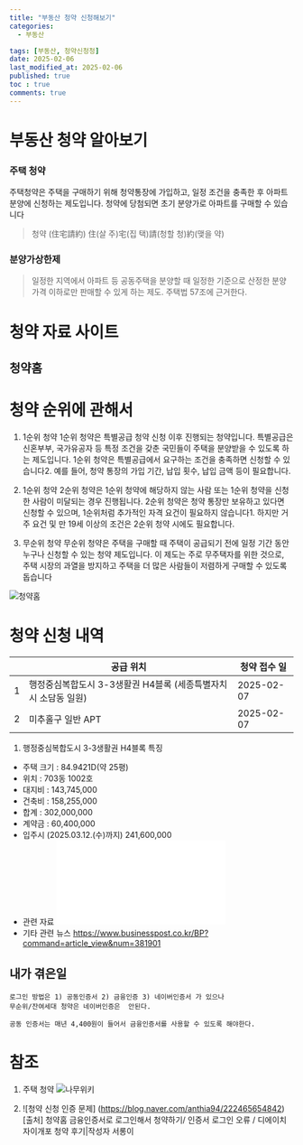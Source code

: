 ```yaml
---
title: "부동산 청약 신청해보기"
categories:
  - 부동산

tags: [부동산, 청약신청청]
date: 2025-02-06
last_modified_at: 2025-02-06
published: true
toc : true
comments: true
---
```


# 부동산 청약 알아보기 

### 주택 청약
주택청약은 주택을 구매하기 위해 청약통장에 가입하고, 일정 조건을 충족한 후 아파트 분양에 신청하는 제도입니다. 청약에 당첨되면 초기 분양가로 아파트를 구매할 수 있습니다

> 청약 (住宅請約)
>住(살 주)宅(집 택)請(청할 청)約(맺을 약)

### 분양가상한제
>일정한 지역에서 아파트 등 공동주택을 분양할 때 일정한 기준으로 산정한 분양가격 이하로만 판매할 수 있게 하는 제도. 주택법 57조에 근거한다.
# 청약 자료 사이트

## 청약홈

# 청약 순위에 관해서

1. 1순위 청약
1순위 청약은 특별공급 청약 신청 이후 진행되는 청약입니다. 특별공급은 신혼부부, 국가유공자 등 특정 조건을 갖춘 국민들이 주택을 분양받을 수 있도록 하는 제도입니다. 1순위 청약은 특별공급에서 요구하는 조건을 충족하면 신청할 수 있습니다2. 예를 들어, 청약 통장의 가입 기간, 납입 횟수, 납입 금액 등이 필요합니다.
 
2. 1순위 청약
2순위 청약은 1순위 청약에 해당하지 않는 사람 또는 1순위 청약을 신청한 사람이 미달되는 경우 진행됩니다. 2순위 청약은 청약 통장만 보유하고 있다면 신청할 수 있으며, 1순위처럼 추가적인 자격 요건이 필요하지 않습니다1. 하지만 거주 요건 및 만 19세 이상의 조건은 2순위 청약 시에도 필요합니다.

3. 무순위 청약
무순위 청약은 주택을 구매할 때 주택이 공급되기 전에 일정 기간 동안 누구나 신청할 수 있는 청약 제도입니다. 이 제도는 주로 무주택자를 위한 것으로, 주택 시장의 과열을 방지하고 주택을 더 많은 사람들이 저렴하게 구매할 수 있도록 돕습니다


![청약홈](https://www.applyhome.co.kr/co/coa/selectMainView.do)


# 청약 신청 내역

|     |공급 위치 |청약 접수 일 |
|---- |-------|------|
| 1   |	행정중심복합도시 3-3생활권 H4블록 (세종특별자치시 소담동 일원)| 2025-02-07| 
| 2   |	미추홀구 일반 APT | 2025-02-07| 


1. 	행정중심복합도시 3-3생활권 H4블록 특징

- 주택 크기 :  84.9421D(약 25평)
- 위치 : 703동 1002호
- 대지비 : 143,745,000
- 건축비 : 158,255,000
- 합계 : 302,000,000
- 계약금 : 60,400,000
- 입주시 (2025.03.12.(수)까지) 241,600,000
- 관련 자료 ![PDF](file:///C:/Users/LeeJeungHun/Downloads/2024910241%20%ED%9E%90%EC%8A%A4%ED%85%8C%EC%9D%B4%ED%8A%B8%20%EC%84%B8%EC%A2%85%20%EB%A6%AC%EB%B2%84%ED%8C%8C%ED%81%AC(%ED%96%89%EC%A0%95%EC%A4%91%EC%8B%AC%EB%B3%B5%ED%95%A9%EB%8F%84%EC%8B%9C%203-3%EC%83%9D%ED%99%9C%EA%B6%8C%20H4%EB%B8%94%EB%A1%9D)%20%EB%AC%B4%EC%88%9C%EC%9C%84%20%EC%9E%85%EC%A3%BC%EC%9E%90%EB%AA%A8%EC%A7%91%EA%B3%B5%EA%B3%A0%EB%AC%B8.pdf)
- 기타 관련 뉴스 
https://www.businesspost.co.kr/BP?command=article_view&num=381901

## 내가 겪은일

```
로그인 방법은 1) 공동인증서 2) 금융인증 3) 네이버인증서 가 있으나
무순위/잔여세대 청약은 네이버인증은  안된다.

공동 인증서는 매년 4,400원이 들어서 금융인증서를 사용할 수 있도록 해야한다.
```


# 참조
1. 주택 청약 ![나무위키](https://namu.wiki/w/%EC%A3%BC%ED%83%9D%EC%B2%AD%EC%95%BD)

2. ![청약 신청 인증 문제]
(https://blog.naver.com/anthia94/222465654842)
​
[출처] 청약홈 금융인증서로 로그인해서 청약하기/ 인증서 로그인 오류 / 디에이치자이개포 청약 후기|작성자 서롱이
